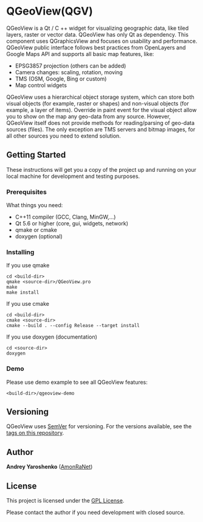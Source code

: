 # QGeoView(QGV)

QGeoView is a Qt / C ++ widget for visualizing geographic data, like tiled layers, raster or vector data. QGeoView has only Qt as dependency. This component uses QGraphicsView and focuses on usability and performance.
QGeoView public interface follows best practices from OpenLayers and Google Maps API and supports all basic map features, like:

 * EPSG3857 projection (others can be added)
 * Camera changes: scaling, rotation, moving
 * TMS (OSM, Google, Bing or custom)
 * Map control widgets

QGeoView uses a hierarchical object storage system, which can store  both visual objects (for example, raster or shapes) and non-visual objects (for example, a layer of items). Override in paint event for the visual object allow you to show on the map any geo-data from any source. However, QGeoView itself does not provide methods for reading/parsing of geo-data sources (files). The only exception are TMS servers and bitmap images, for all other sources you need to extend solution.

## Getting Started

These instructions will get you a copy of the project up and running on your local machine for development and testing purposes.

### Prerequisites

What things you need:

 * C++11 compiler (GCC, Clang, MinGW,...)
 * Qt 5.6 or higher (core, gui, widgets, network)
 * qmake or cmake
 * doxygen (optional)

### Installing

If you use qmake

```
cd <build-dir>
qmake <source-dir>/QGeoView.pro
make
make install
```

If you use cmake

```
cd <build-dir>
cmake <source-dir>
cmake --build . --config Release --target install
```

If you use doxygen (documentation)

```
cd <source-dir>
doxygen
```

### Demo

Please use demo example to see all QGeoView features:

```
<build-dir>/qgeoview-demo
```

## Versioning

QGeoView uses [SemVer](http://semver.org/) for versioning. For the versions available, see the [tags on this repository](https://github.com/AmonRaNet/QGeoView/tags).

## Author

**Andrey Yaroshenko** ([AmonRaNet](https://github.com/AmonRaNet))

## License

This project is licensed under the [GPL License](http://www.gnu.org/licenses/).

Please contact the author if you need development with closed source.
